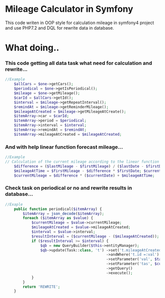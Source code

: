 # Mileage Calculator in Symfony

This code writen in OOP style for calculation mileage in symfony4 project and use PHP7.2 and DQL for rewrite data in database.

# What doing..

### This code getting all data task what need for calculation and rewrite...
```php
//Example
    $allCars = $one->getCars(); 
    $periodical = $one->getIsPeriodical(); 
    $mileage = $one->getMileage(); 
    $carId = $allCars->getId(); 
    $interval = $mileage->getRepeatInterval(); 
    $remindAt = $mileage->getReminderMileage(); 
    $mileageAtCreated = $mileage->getMileageAtCreate(); 
    $itemArray->car = $carId; 
    $itemArray->period = $periodical; 
    $itemArray->interval = $interval; 
    $itemArray->remindAt = $remindAt; 
    $itemArray->mileageAtCreated = $mileageAtCreated;
```
### And with help linear function forecast mileage...
```php
//Example 
// Calculation of the current mileage according to the linear function graph. 
    $difference = ($lastMileage - $firstMileage) / ($lastDate - $firstDate);
    $mileageAtTime = $firstMileage - $difference * $firstDate; $currentDate = $this->currentDate(); 
    $currentMileage = $difference * ($currentDate) + $mileageAtTime;
```
### Check task on periodical or no and rewrite results in database...
```php
//Exaple
    public function periodical($itemArray) { 
        $itemArray = json_decode($itemArray); 
        foreach ($itemArray as $value) { 
            $currentMileage = $value->currentMileage; 
            $mileageAtCreated = $value->mileageAtCreated; 
            $interval = $value->interval; 
            $resultInterval = ($currentMileage - ($mileageAtCreated)); 
            if ($resultInterval >= $interval) { 
                $qb = new QueryBuilder($this->entityManager); 
                $qb->update(Task::class, 't') ->set('t.mileageAtCreated', ':tas')
                                              ->andWhere('t.id =:val') 
                                              ->setParameter('val', $taskId) 
                                              ->setParameter('tas', $currentMileage)
                                              ->getQuery() 
                                              ->execute(); 
            } 
        } 
        return 'REWRITE';
    }
```
